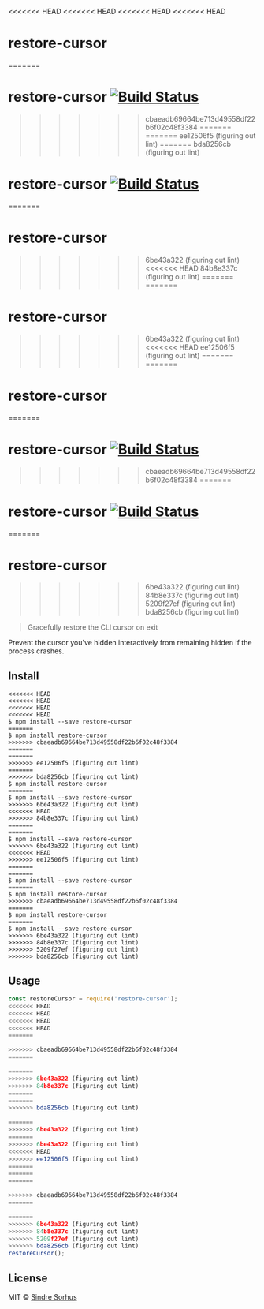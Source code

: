 <<<<<<< HEAD
<<<<<<< HEAD
<<<<<<< HEAD
<<<<<<< HEAD
# restore-cursor
=======
# restore-cursor [![Build Status](https://travis-ci.org/sindresorhus/restore-cursor.svg?branch=master)](https://travis-ci.org/sindresorhus/restore-cursor)
>>>>>>> cbaeadb69664be713d49558df22b6f02c48f3384
=======
=======
>>>>>>> ee12506f5 (figuring out lint)
=======
>>>>>>> bda8256cb (figuring out lint)
# restore-cursor [![Build Status](https://travis-ci.org/sindresorhus/restore-cursor.svg?branch=master)](https://travis-ci.org/sindresorhus/restore-cursor)
=======
# restore-cursor
>>>>>>> 6be43a322 (figuring out lint)
<<<<<<< HEAD
>>>>>>> 84b8e337c (figuring out lint)
=======
=======
# restore-cursor
>>>>>>> 6be43a322 (figuring out lint)
<<<<<<< HEAD
>>>>>>> ee12506f5 (figuring out lint)
=======
=======
# restore-cursor
=======
# restore-cursor [![Build Status](https://travis-ci.org/sindresorhus/restore-cursor.svg?branch=master)](https://travis-ci.org/sindresorhus/restore-cursor)
>>>>>>> cbaeadb69664be713d49558df22b6f02c48f3384
=======
# restore-cursor [![Build Status](https://travis-ci.org/sindresorhus/restore-cursor.svg?branch=master)](https://travis-ci.org/sindresorhus/restore-cursor)
=======
# restore-cursor
>>>>>>> 6be43a322 (figuring out lint)
>>>>>>> 84b8e337c (figuring out lint)
>>>>>>> 5209f27ef (figuring out lint)
>>>>>>> bda8256cb (figuring out lint)

> Gracefully restore the CLI cursor on exit

Prevent the cursor you've hidden interactively from remaining hidden if the process crashes.


## Install

```
<<<<<<< HEAD
<<<<<<< HEAD
<<<<<<< HEAD
<<<<<<< HEAD
$ npm install --save restore-cursor
=======
$ npm install restore-cursor
>>>>>>> cbaeadb69664be713d49558df22b6f02c48f3384
=======
=======
>>>>>>> ee12506f5 (figuring out lint)
=======
>>>>>>> bda8256cb (figuring out lint)
$ npm install restore-cursor
=======
$ npm install --save restore-cursor
>>>>>>> 6be43a322 (figuring out lint)
<<<<<<< HEAD
>>>>>>> 84b8e337c (figuring out lint)
=======
=======
$ npm install --save restore-cursor
>>>>>>> 6be43a322 (figuring out lint)
<<<<<<< HEAD
>>>>>>> ee12506f5 (figuring out lint)
=======
=======
$ npm install --save restore-cursor
=======
$ npm install restore-cursor
>>>>>>> cbaeadb69664be713d49558df22b6f02c48f3384
=======
$ npm install restore-cursor
=======
$ npm install --save restore-cursor
>>>>>>> 6be43a322 (figuring out lint)
>>>>>>> 84b8e337c (figuring out lint)
>>>>>>> 5209f27ef (figuring out lint)
>>>>>>> bda8256cb (figuring out lint)
```


## Usage

```js
const restoreCursor = require('restore-cursor');
<<<<<<< HEAD
<<<<<<< HEAD
<<<<<<< HEAD
<<<<<<< HEAD
=======

>>>>>>> cbaeadb69664be713d49558df22b6f02c48f3384
=======

=======
>>>>>>> 6be43a322 (figuring out lint)
>>>>>>> 84b8e337c (figuring out lint)
=======
=======
>>>>>>> bda8256cb (figuring out lint)

=======
>>>>>>> 6be43a322 (figuring out lint)
=======
>>>>>>> 6be43a322 (figuring out lint)
<<<<<<< HEAD
>>>>>>> ee12506f5 (figuring out lint)
=======
=======
=======

>>>>>>> cbaeadb69664be713d49558df22b6f02c48f3384
=======

=======
>>>>>>> 6be43a322 (figuring out lint)
>>>>>>> 84b8e337c (figuring out lint)
>>>>>>> 5209f27ef (figuring out lint)
>>>>>>> bda8256cb (figuring out lint)
restoreCursor();
```


## License

MIT © [Sindre Sorhus](https://sindresorhus.com)
